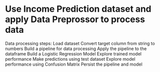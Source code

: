 # Use Income Prediction dataset and apply Data Preprossor to process data

Data processing steps:
  Load dataset
  Convert target column from string to numbers
  Build a pipeline for data processing
  Apply the pipeline to the dataframe
  Build a Logistic Regression Model
  Explore trained model performance
  Make predictions using test dataset
  Explore model performance using Confusion Matrix
  Persist the pipeline and model
